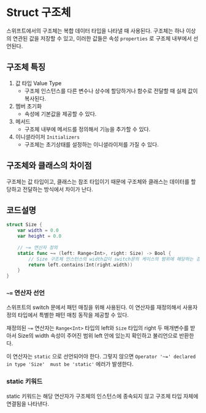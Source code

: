 # Struct 구조체

스위프트에서의 구조체는 복합 데이터 타입을 나타낼 때 사용된다.
구조체는 하나 이상의 연관된 값을 저장할 수 있고, 이러한 값들은 속성 `properties` 로 구조체 내부에서 선언된다.

## 구조체 특징

1. 값 타입 Value Type
    - 구조체 인스턴스를 다른 변수나 상수에 할당하거나 함수로 전달할 때 실제 값이 복사된다.
2. 멤버 초기화
    - 속성에 기본값을 제공할 수 있다.
3. 메서드
    - 구조체 내부에 메서드를 정의해서 기능을 추가할 수 있다.
4. 이니셜라이저 `Initializers`
    - 구조체는 초기상태를 설정하는 이니셜라이저를 가질 수 있다.

## 구조체와 클래스의 차이점

구조체는 값 타입이고, 클래스는 참조 타입이기 때문에 
구조체와 클래스는 데이터를 할당하고 전달하는 방식에서 차이가 난다.

## 코드설명

```swift
struct Size {
    var width = 0.0
    var height = 0.0
    
    // ~= 연산자 정의
    static func ~= (left: Range<Int>, right: Size) -> Bool {
        // Size 구조체 인스턴스의 width값이 switch문의 케이스의 범위에 해당하는 경우 true를 리턴한다
        return left.contains(Int(right.width))
    }
}
```

### `~=` 연산자 선언

스위프트의 switch 문에서 패턴 매칭을 위해 사용된다.
이 연산자를 재정의해서 사용자 정의 타입에서 특별한 패턴 매칭 동작을 제공할 수 있다.

재정의된 `~=` 연산자는 
`Range<Int>` 타입의 left와 `Size` 타입의 right 두 매개변수를 받아서 Size의 width 속성이 주어진 범위 left 안에 있는지 확인하고 불리언으로 반환한다.

이 연산자는 `static` 으로 선언되어야 한다.
그렇지 않으면 `Operator '~=' declared in type 'Size'  must be 'static'` 에러가 발생한다.

### static 키워드

static 키워드는 해당 연산자가 구조체의 인스턴스에 종속되지 않고 구조체 타입 자체에 연결됨을 나타낸다.

